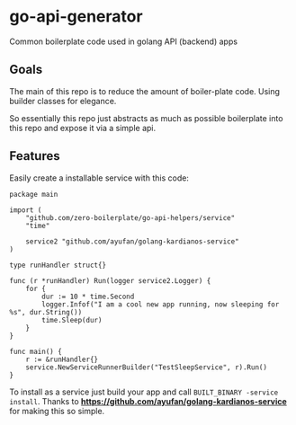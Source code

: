 # go-api-generator
Common boilerplate code used in golang API (backend) apps

## Goals

The main of this repo is to reduce the amount of boiler-plate code. Using builder classes for elegance.

So essentially this repo just abstracts as much as possible boilerplate into this repo and expose it via a simple api.

## Features

Easily create a installable service with this code:
```
package main

import (
    "github.com/zero-boilerplate/go-api-helpers/service"
    "time"

    service2 "github.com/ayufan/golang-kardianos-service"
)

type runHandler struct{}

func (r *runHandler) Run(logger service2.Logger) {
    for {
        dur := 10 * time.Second
        logger.Infof("I am a cool new app running, now sleeping for %s", dur.String())
        time.Sleep(dur)
    }
}

func main() {
    r := &runHandler{}
    service.NewServiceRunnerBuilder("TestSleepService", r).Run()
}
```

To install as a service just build your app and call `BUILT_BINARY -service install`. Thanks to **https://github.com/ayufan/golang-kardianos-service** for making this so simple.
